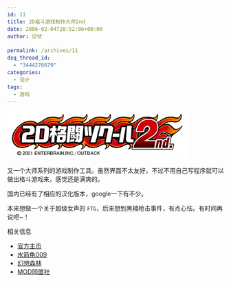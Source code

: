 ```yaml
---
id: 11
title: 2D格斗游戏制作大师2nd
date: 2006-02-04T20:52:06+00:00
author: 愆伏

permalink: /archives/11
dsq_thread_id:
  - "3444276679"
categories:
  - 设计
tags:
  - 游戏
---
```


![fm2nd](/wp-content/uploads/200602/06_114420_fm2nd.gif)

又一个大师系列的游戏制作工具。虽然界面不太友好，不过不用自己写程序就可以做出格斗游戏来，感觉还是满爽的。

国内已经有了相应的汉化版本，google一下有不少。

本来想做一个关于超级女声的 `FTG`，后来想到黑楠枪击事件，有点心怯。有时间再说吧~！

相关信息

- [官方主页](http://www.enterbrain.co.jp/digifami/)
- [水箭龟009](http://www.chinasanyang.com/009blog)
- [幻想森林](http://www.rpgchina.com/)
- [MOD同盟社](http://bbs.modchina.com/index.asp?boardid=4)

